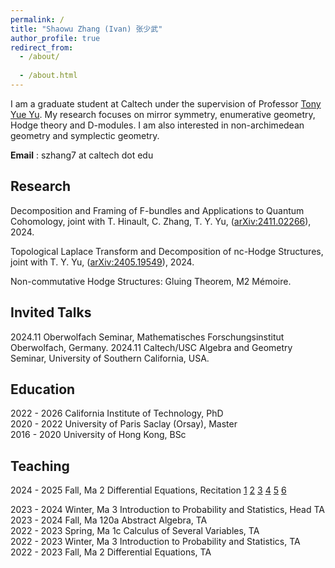 ```yaml
---
permalink: /
title: "Shaowu Zhang (Ivan) 张少武"
author_profile: true
redirect_from: 
  - /about/
  
  - /about.html
---
```


I am a graduate student at Caltech under the supervision of Professor [Tony Yue Yu](https://tyy.caltech.edu/). My research focuses on mirror symmetry, enumerative geometry, Hodge theory and D-modules. I am also interested in non-archimedean geometry and symplectic geometry. 

**Email** : szhang7 at caltech dot edu


Research
------
Decomposition and Framing of F-bundles and Applications to Quantum Cohomology, joint with T. Hinault, C. Zhang, T. Y. Yu, ([arXiv:2411.02266](https://arxiv.org/pdf/2411.02266)), 2024.

Topological Laplace Transform and Decomposition of nc-Hodge Structures, joint with T. Y. Yu, ([arXiv:2405.19549](https://arxiv.org/pdf/2405.19549)), 2024.

Non-commutative Hodge Structures: Gluing Theorem, M2 Mémoire.


Invited Talks
------

2024.11 Oberwolfach Seminar, Mathematisches Forschungsinstitut Oberwolfach, Germany.
2024.11 Caltech/USC Algebra and Geometry Seminar, University of Southern California, USA.


Education
------
2022 - 2026 California Institute of Technology, PhD <br>
2020 - 2022 University of Paris Saclay (Orsay), Master <br>
2016 - 2020 University of Hong Kong, BSc <be>


Teaching
------
2024 - 2025 Fall, Ma 2 Differential Equations, Recitation <a href="2024_ma2_recitation/2024 Ma 2 rec1.pdf" target="_blank">1</a> <a href="2024_ma2_recitation/2024 Ma 2 rec2.pdf" target="_blank">2</a> <a href="2024_ma2_recitation/2024 Ma 2 rec3.pdf" target="_blank">3</a> <a href="2024_ma2_recitation/2024 Ma 2 rec4.pdf" target="_blank">4</a> <a href="2024_ma2_recitation/2024 Ma 2 rec5.pdf" target="_blank">5</a> <a href="2024_ma2_recitation/2024 Ma 2 rec6.pdf" target="_blank">6</a> 

2023 - 2024 Winter, Ma 3 Introduction to Probability and Statistics, Head TA <br> 
2023 - 2024 Fall, Ma 120a Abstract Algebra, TA <br> 
2022 - 2023 Spring, Ma 1c Calculus of Several Variables, TA <br> 
2022 - 2023 Winter, Ma 3 Introduction to Probability and Statistics, TA<br> 
2022 - 2023 Fall, Ma 2 Differential Equations, TA 


<div style="position: absolute; bottom: 0; right: 0; width: 150px; height: 150px; overflow: hidden;">
    <script type="text/javascript" id="clustrmaps" src="//clustrmaps.com/map_v2.js?d=tJCzo5Z4VxWGoLMIi2qWfQJGmld6YScoEBXR1XMhch0&cl=ffffff&w=a"></script>
</div>
